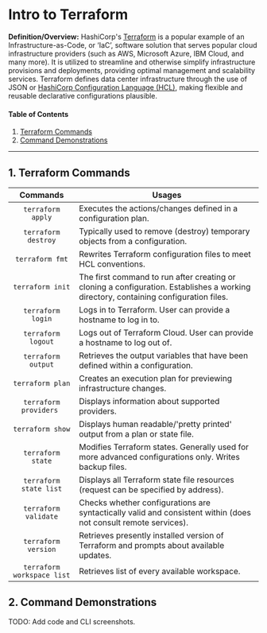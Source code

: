 # Intro to Terraform
  
**Definition/Overview:** HashiCorp's [Terraform](https://www.terraform.io/) is a popular example of an Infrastructure-as-Code, or ‘IaC’, software solution that serves popular cloud infrastructure providers (such as AWS, Microsoft Azure, IBM Cloud, and many more). It is utilized to streamline and otherwise simplify infrastructure provisions and deployments, providing optimal management and scalability services. Terraform defines data center infrastructure through the use of JSON or [HashiCorp Configuration Language (HCL)](https://developer.hashicorp.com/terraform/language), making flexible and reusable declarative configurations plausible.
    
#### Table of Contents
  
1. [Terraform Commands](#cmds)
2. [Command Demonstrations](#demos)
  
<hr />
  
## <a name="cmds">1. Terraform Commands</a>
  
| Commands | Usages |
| :----: | ---- |
| `terraform apply` | Executes the actions/changes defined in a configuration plan. |
| `terraform destroy` | Typically used to remove (destroy) temporary objects from a configuration. |
| `terraform fmt` | Rewrites Terraform configuration files to meet HCL conventions. |  
| `terraform init` | The first command to run after creating or cloning a configuration. Establishes a working directory, containing configuration files. |
| `terraform login` | Logs in to Terraform. User can provide a hostname to log in to. |  
| `terraform logout` | Logs out of Terraform Cloud. User can provide a hostname to log out of. |
| `terraform output` | Retrieves the output variables that have been defined within a configuration. |
| `terraform plan` | Creates an execution plan for previewing infrastructure changes. |
| `terraform providers ` | Displays information about supported providers. |
| `terraform show` | Displays human readable/'pretty printed' output from a plan or state file. |
| `terraform state` | Modifies Terraform states. Generally used for more advanced configurations only. Writes backup files. |
| `terraform state list` | Displays all Terraform state file resources (request can be specified by address). |  
| `terraform validate` | Checks whether configurations are syntactically valid and consistent within (does not consult remote services). |
| `terraform version` | Retrieves presently installed version of Terraform and prompts about available updates. |
| `terraform workspace list` | Retrieves list of every available workspace. |
  
## <a name="demos">2. Command Demonstrations</a>
  
TODO: Add code and CLI screenshots.
